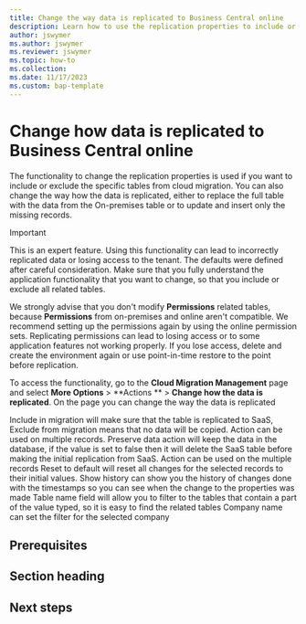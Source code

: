 ```yaml
---
title: Change the way data is replicated to Business Central online
description: Learn how to use the replication properties to include or exclude specific tables from cloud migration.
author: jswymer
ms.author: jswymer
ms.reviewer: jswymer
ms.topic: how-to 
ms.collection: 
ms.date: 11/17/2023
ms.custom: bap-template 
---
```


# Change how data is replicated to Business Central online

The functionality to change the replication properties is used if you want to include or exclude the specific tables from cloud migration. You can also change the way how the data is replicated, either to replace the full table with the data from the On-premises table or to update and insert only the missing records.

> [!IMPORTANT]
> This is an expert feature. Using this functionality can lead to incorrectly replicated data or losing access to the tenant. The defaults were defined after careful consideration. Make sure that you fully understand the application functionality that you want to change, so that you include or exclude all related tables. 
> 
> We strongly advise that you don't modify **Permissions** related tables, because **Permissions** from on-premises and online aren't compatible. We recommend setting up the permissions again by using the online permission sets. Replicating permissions can lead to losing access or to some application features not working properly. If you lose access, delete and create the environment again or use point-in-time restore to the point before replication.

To access the functionality, go to the **Cloud Migration Management** page and select **More Options** > **Actions ** > **Change how the data is replicated**.
On the page you can change the way the data is replicated
 

Include in migration will make sure that the table is replicated to SaaS, Exclude from migration means that no data will be copied. Action can be used on multiple records. 
Preserve data action will keep the data in the database, if the value is set to false then it will delete the SaaS table before making the initial replication from SaaS. Action can be used on the multiple records
Reset to default will reset all changes for the selected records to their initial values. 
Show history can show you the history of changes done with the timestamps so you can see when the change to the properties was made
Table name field will allow you to filter to the tables that contain a part of the value typed, so it is easy to find the related tables
Company name can set the filter for the selected company

## Prerequisites

<!--add your content here-->

<!--H2s. Required. A how-to article explains how to do a task. The bulk of each H2 should be a procedure.-->
## Section heading

<!--Intro paragraph-->
<!--Step 1-->
<!--Step 2-->
<!--Step n-->

<!--Next steps. Optional. Provide no more than three next steps. Include some context so the customer can determine why they would click the link.-->
## Next steps

<!--Remove all the comments in this template before you sign-off or merge to the main branch.-->
